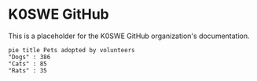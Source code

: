 <script src="https://cdnjs.cloudflare.com/ajax/libs/mermaid/8.8.3/mermaid.min.js" integrity="sha512-+TNmhaRJf3jyYHTpzEq/5I6b+aGyhzWb21mGdHAjxSGSYwxN9Grug3Y3B9qVxWfKKY8MscE/6mr9walWvFLFvQ==" crossorigin="anonymous"></script>

# K0SWE GitHub

This is a placeholder for the K0SWE GitHub organization's documentation.

```mermaid!
pie title Pets adopted by volunteers
"Dogs" : 386
"Cats" : 85
"Rats" : 35
```
